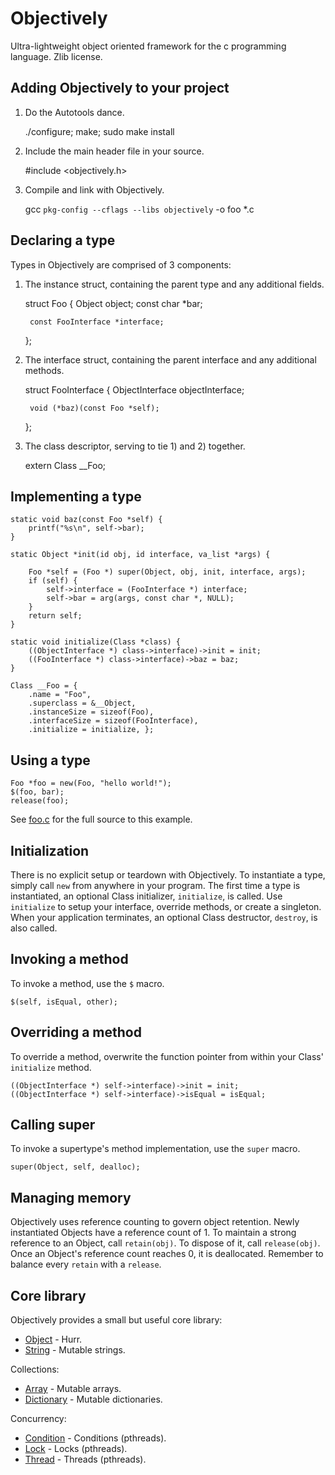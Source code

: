 Objectively
===
Ultra-lightweight object oriented framework for the c programming language. Zlib license.

Adding Objectively to your project
---

1) Do the Autotools dance.

    ./configure; make; sudo make install

2) Include the main header file in your source.

    #include <objectively.h>

3) Compile and link with Objectively.

    gcc `pkg-config --cflags --libs objectively` -o foo *.c

Declaring a type
---

Types in Objectively are comprised of 3 components:

1) The instance struct, containing the parent type and any additional fields.

    struct Foo {
        Object object;
        const char *bar;
        
        const FooInterface *interface;
    };
    
2) The interface struct, containing the parent interface and any additional methods.

    struct FooInterface {
        ObjectInterface objectInterface;

        void (*baz)(const Foo *self);
    };

 3) The class descriptor, serving to tie 1) and 2) together.

    extern Class __Foo;

Implementing a type
---

    static void baz(const Foo *self) {
        printf("%s\n", self->bar);
    }
    
    static Object *init(id obj, id interface, va_list *args) {

        Foo *self = (Foo *) super(Object, obj, init, interface, args);
        if (self) {
            self->interface = (FooInterface *) interface;
            self->bar = arg(args, const char *, NULL);
        }
        return self;
    }

    static void initialize(Class *class) {
        ((ObjectInterface *) class->interface)->init = init;
        ((FooInterface *) class->interface)->baz = baz;
    }

    Class __Foo = {
        .name = "Foo",
        .superclass = &__Object,
        .instanceSize = sizeof(Foo),
        .interfaceSize = sizeof(FooInterface),
        .initialize = initialize, };

Using a type
---

    Foo *foo = new(Foo, "hello world!");
    $(foo, bar);
    release(foo);


See [foo.c](test/objectively/foo.c) for the full source to this example.

Initialization
---
There is no explicit setup or teardown with Objectively. To instantiate a type, simply call `new` from anywhere in your program. The first time a type is instantiated, an optional Class initializer, `initialize`, is called. Use `initialize` to setup your interface, override methods, or create a singleton. When your application terminates, an optional Class destructor, `destroy`, is also called.

Invoking a method
---
To invoke a method, use the `$` macro.

    $(self, isEqual, other);

Overriding a method
---
To override a method, overwrite the function pointer from within your Class' `initialize` method.

    ((ObjectInterface *) self->interface)->init = init;
    ((ObjectInterface *) self->interface)->isEqual = isEqual;

Calling super
---
To invoke a supertype's method implementation, use the `super` macro.

    super(Object, self, dealloc);
    
Managing memory
---
Objectively uses reference counting to govern object retention. Newly instantiated Objects have a reference count of 1. To maintain a strong reference to an Object, call `retain(obj)`. To dispose of it, call `release(obj)`. Once an Object's reference count reaches 0, it is deallocated. Remember to balance every `retain` with a `release`.

Core library
---
Objectively provides a small but useful core library:

 * [Object](src/objectively/object.h) - Hurr.
 * [String](src/objectively/string.h) - Mutable strings.

Collections:

 * [Array](src/objectively/array.h) - Mutable arrays.
 * [Dictionary](src/objectively/dictionary.h) - Mutable dictionaries.

Concurrency:

 * [Condition](src/objectively/condition.h) - Conditions (pthreads).
 * [Lock](src/objectively/lock.h) - Locks (pthreads).
 * [Thread](src/objectively/thread.h) - Threads (pthreads).
